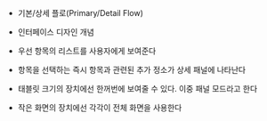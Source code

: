 - 기본/상세 플로(Primary/Detail Flow)

- 인터페이스 디자인 개념
- 우선 항목의 리스트를 사용자에게 보여준다
- 항목을 선택하는 즉시 항목과 관련된 추가 정소가 상세 패널에 나타난다
- 태블릿 크기의 장치에선 한꺼번에 보여줄 수 있다. 이중 패널 모드라고 한다
- 작은 화면의 장치에선 각각이 전체 화면을 사용한다

